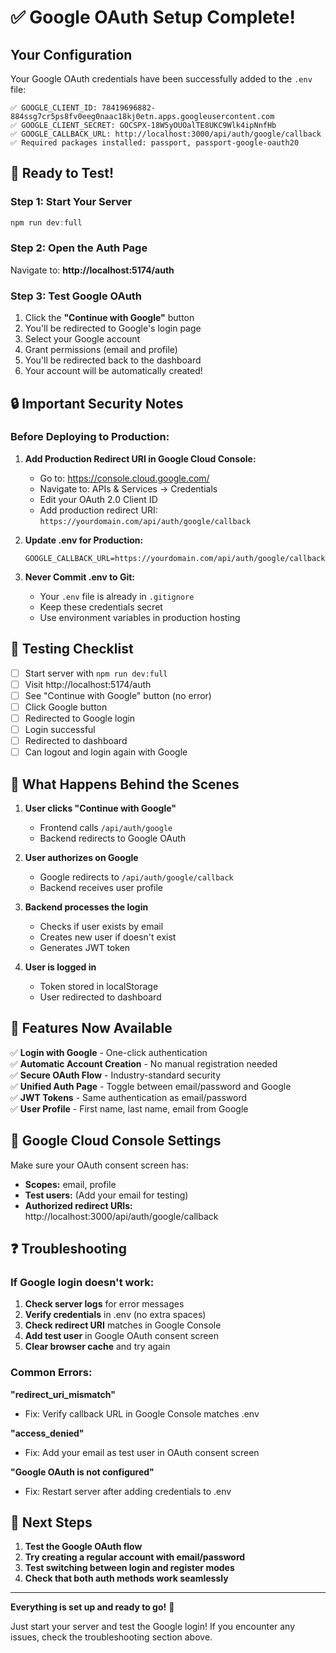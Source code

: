 # ✅ Google OAuth Setup Complete!

## Your Configuration

Your Google OAuth credentials have been successfully added to the `.env` file:

```
✅ GOOGLE_CLIENT_ID: 78419696882-884ssg7cr5ps8fv0eeg0naac18kj0etn.apps.googleusercontent.com
✅ GOOGLE_CLIENT_SECRET: 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
✅ GOOGLE_CALLBACK_URL: http://localhost:3000/api/auth/google/callback
✅ Required packages installed: passport, passport-google-oauth20
```

## 🎉 Ready to Test!

### Step 1: Start Your Server

```powershell
npm run dev:full
```

### Step 2: Open the Auth Page

Navigate to: **http://localhost:5174/auth**

### Step 3: Test Google OAuth

1. Click the **"Continue with Google"** button
2. You'll be redirected to Google's login page
3. Select your Google account
4. Grant permissions (email and profile)
5. You'll be redirected back to the dashboard
6. Your account will be automatically created!

## 🔒 Important Security Notes

### Before Deploying to Production:

1. **Add Production Redirect URI in Google Cloud Console:**
   - Go to: https://console.cloud.google.com/
   - Navigate to: APIs & Services → Credentials
   - Edit your OAuth 2.0 Client ID
   - Add production redirect URI: `https://yourdomain.com/api/auth/google/callback`

2. **Update .env for Production:**
   ```env
   GOOGLE_CALLBACK_URL=https://yourdomain.com/api/auth/google/callback
   ```

3. **Never Commit .env to Git:**
   - Your `.env` file is already in `.gitignore`
   - Keep these credentials secret
   - Use environment variables in production hosting

## 🧪 Testing Checklist

- [ ] Start server with `npm run dev:full`
- [ ] Visit http://localhost:5174/auth
- [ ] See "Continue with Google" button (no error)
- [ ] Click Google button
- [ ] Redirected to Google login
- [ ] Login successful
- [ ] Redirected to dashboard
- [ ] Can logout and login again with Google

## 📝 What Happens Behind the Scenes

1. **User clicks "Continue with Google"**
   - Frontend calls `/api/auth/google`
   - Backend redirects to Google OAuth

2. **User authorizes on Google**
   - Google redirects to `/api/auth/google/callback`
   - Backend receives user profile

3. **Backend processes the login**
   - Checks if user exists by email
   - Creates new user if doesn't exist
   - Generates JWT token

4. **User is logged in**
   - Token stored in localStorage
   - User redirected to dashboard

## 🎯 Features Now Available

✅ **Login with Google** - One-click authentication  
✅ **Automatic Account Creation** - No manual registration needed  
✅ **Secure OAuth Flow** - Industry-standard security  
✅ **Unified Auth Page** - Toggle between email/password and Google  
✅ **JWT Tokens** - Same authentication as email/password  
✅ **User Profile** - First name, last name, email from Google  

## 🔧 Google Cloud Console Settings

Make sure your OAuth consent screen has:
- **Scopes:** email, profile
- **Test users:** (Add your email for testing)
- **Authorized redirect URIs:** http://localhost:3000/api/auth/google/callback

## ❓ Troubleshooting

### If Google login doesn't work:

1. **Check server logs** for error messages
2. **Verify credentials** in .env (no extra spaces)
3. **Check redirect URI** matches in Google Console
4. **Add test user** in Google OAuth consent screen
5. **Clear browser cache** and try again

### Common Errors:

**"redirect_uri_mismatch"**
- Fix: Verify callback URL in Google Console matches .env

**"access_denied"**
- Fix: Add your email as test user in OAuth consent screen

**"Google OAuth is not configured"**
- Fix: Restart server after adding credentials to .env

## 🚀 Next Steps

1. **Test the Google OAuth flow**
2. **Try creating a regular account with email/password**
3. **Test switching between login and register modes**
4. **Check that both auth methods work seamlessly**

---

**Everything is set up and ready to go!** 🎊

Just start your server and test the Google login! If you encounter any issues, check the troubleshooting section above.
